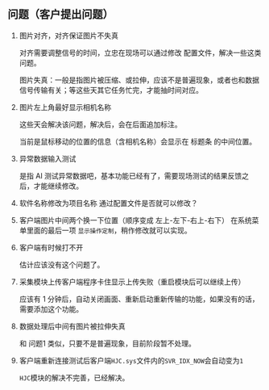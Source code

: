 ## 问题（客户提出问题）

1. 图片对齐，对齐保证图片不失真

   对齐需要调整信号的时间，立忠在现场可以通过修改 配置文件，解决一些这类问题。

   图片失真：一般是指图片被压缩、或拉伸，应该不是普遍现象，或者也和数据信号传输有关；等这些天其它任务忙完，才能抽时间对应。
2. 图片左上角最好显示相机名称

   这些天会解决该问题，解决后，会在后面追加标注。

   当前是鼠标移动的位置的信息（含相机名称）会显示在 标题条 的中间位置。
3. 异常数据输入测试

   是指 AI 测试异常数据吧，基本功能已经有了，需要现场测试的结果反馈之后，才能继续修改。
4. 软件名称修改为项目名称
   通过配置文件是否就可以修改？
5. 客户端图片中间两个换一下位置（顺序变成 左上-左下-右上-右下）
   在系统菜单里面的最后一项 `显示操作定制`，稍作修改就可以实现。
6. 客户端有时候打不开

   估计应该没有这个问题了。
7. 采集模块上传客户端程序卡住显示上传失败（重启模块后可以继续上传）

   应该有 1 分钟后，自动关闭画面、重新启动重新传输的功能，如果没有的话，需要添加这个功能。
8. 数据处理后中间有图片被拉伸失真

   和 问题1 类似，只要不是普遍现象，目前阶段暂不处理。

9. 客户端重新连接测试后客户端`HJC.sys`文件内的`SVR_IDX_NOW`会自动变为`1`

   `HJC`模块的解决不完善，已经解决。

